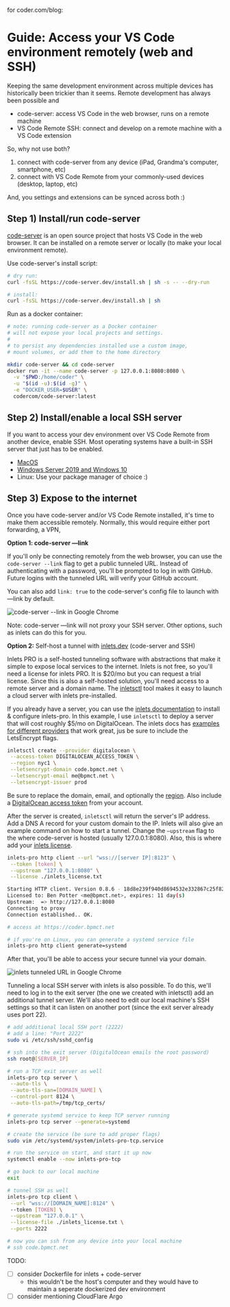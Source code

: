 for coder.com/blog:

# Guide: Access your VS Code environment remotely (web and SSH)

Keeping the same development environment across multiple devices has historically been trickier than it seems. Remote development has always been possible and

- code-server: access VS Code in the web browser, runs on a remote machine
- VS Code Remote SSH: connect and develop on a remote machine with a VS Code extension

So, why not use both?

1. connect with code-server from any device (iPad, Grandma's computer, smartphone, etc)
2. connect with VS Code Remote from your commonly-used devices (desktop, laptop, etc)

And, you settings and extensions can be synced across both :)

## Step 1) Install/run code-server

[code-server](https://github.com/cdr/code-server) is an open source project that hosts VS Code in the web browser. It can be installed on a remote server or locally (to make your local environment remote).

Use code-server's install script:

```bash
# dry run:
curl -fsSL https://code-server.dev/install.sh | sh -s -- --dry-run

# install:
curl -fsSL https://code-server.dev/install.sh | sh
```

Run as a docker container:

```bash
# note: running code-server as a Docker container
# will not expose your local projects and settings.
# 
# to persist any dependencies installed use a custom image,
# mount volumes, or add them to the home directory

mkdir code-server && cd code-server
docker run -it --name code-server -p 127.0.0.1:8080:8080 \
  -v "$PWD:/home/coder" \
  -u "$(id -u):$(id -g)" \
  -e "DOCKER_USER=$USER" \
  codercom/code-server:latest
```

## Step 2) Install/enable a local SSH server

If you want to access your dev environment over VS Code Remote from another device, enable SSH. Most operating systems have a built-in SSH server that just has to be enabled.

- [MacOS](https://support.apple.com/guide/mac-help/allow-a-remote-computer-to-access-your-mac-mchlp1066/mac)
- [Windows Server 2019 and Windows 10](https://docs.microsoft.com/en-us/windows-server/administration/openssh/openssh_install_firstuse)
- Linux: Use your package manager of choice :)

## Step 3) Expose to the internet

Once you have code-server and/or VS Code Remote installed, it's time to make them accessible remotely. Normally, this would require either port forwarding, a VPN,

**Option 1: code-server —link**

If you'll only be connecting remotely from the web browser, you can use the  `code-server --link` flag to get a public tunneled URL. Instead of authenticating with a password, you'll be prompted to log in with GitHub. Future logins with the tunneled URL will verify your GitHub account.

You can also add `link: true` to the code-server's config file to launch with —link by default.

![code-server --link in Google Chrome](link.png)

Note: code-server —link will not proxy your SSH server. Other options, such as inlets can do this for you.

**Option 2:** Self-host a tunnel with [inlets.dev](http://inlets.dev) (code-server and SSH)

Inlets PRO is a self-hosted tunneling software with abstractions that make it simple to expose local services to the internet. Inlets is not free, so you'll need a license for inlets PRO. It is $20/mo but you can request a trial license. Since this is also a self-hosted solution, you'll need access to a remote server and a domain name. The [inletsctl](https://github.com/inlets/inletsctl) tool makes it easy to launch a cloud server with inlets pre-installed.

If you already have a server, you can use the [inlets documentation](https://docs.inlets.dev/#/?id=inlets-pro-reference-documentation) to install & configure inlets-pro. In this example, I use `inletsctl` to deploy a server that will cost roughly $5/mo on DigitalOcean. The inlets docs has [examples for different providers](https://docs.inlets.dev/#/tools/inletsctl?id=examples-for-specific-cloud-providers) that work great, jus be sure to include the LetsEncrypt flags.

```bash
inletsctl create --provider digitalocean \
 --access-token DIGITALOCEAN_ACCESS_TOKEN \
 --region nyc1 \
 --letsencrypt-domain code.bpmct.net \
 --letsencrypt-email me@bpmct.net \
 --letsencrypt-issuer prod
```

Be sure to replace the domain, email, and optionally the [region](https://status.digitalocean.com/). Also include a [DigitalOcean access token](https://docs.digitalocean.com/reference/api/create-personal-access-token/) from your account.

After the server is created, `inletsctl` will return the server's IP address. Add a DNS A record for your custom domain to the IP. Inlets will also give an example command on how to start a tunnel. Change the `—upstream` flag to the where code-server is hosted (usually 127.0.0.1:8080). Also, this is where add your [inlets license](https://docs.google.com/forms/u/1/d/e/1FAIpQLScfNQr1o_Ctu_6vbMoTJ0xwZKZ3Hszu9C-8GJGWw1Fnebzz-g/formResponse).

```bash
inlets-pro http client --url "wss://[server IP]:8123" \
 --token [token] \
 --upstream "127.0.0.1:8080" \
 --license ./inlets_license.txt

Starting HTTP client. Version 0.8.6 - 18d8e239f940d8694532e332867c25f823439cc6
Licensed to: Ben Potter <me@bpmct.net>, expires: 11 day(s)
Upstream:  => http://127.0.0.1:8080
Connecting to proxy
Connection established.. OK.

# access at https://coder.bpmct.net

# if you're on Linux, you can generate a systemd service file
inlets-pro http client generate=systemd
```

After that, you'll be able to access your secure tunnel via your domain.

![inlets tunneled URL in Google Chrome](inlets.png)

Tunneling a local SSH server with inlets is also possible. To do this, we'll need to log in to the exit server (the one we created with inletsctl) add an additional tunnel server. We'll also need to edit our local machine's SSH settings so that it can listen on another port (since the exit server already uses port 22).

```bash
# add additional local SSH port (2222)
# add a line: "Port 2222"
sudo vi /etc/ssh/sshd_config

# ssh into the exit server (DigitalOcean emails the root password)
ssh root@[SERVER_IP]

# run a TCP exit server as well
inlets-pro tcp server \
 --auto-tls \
 --auto-tls-san=[DOMAIN_NAME] \
 --control-port 8124 \
 --auto-tls-path=/tmp/tcp_certs/

# generate systemd service to keep TCP server running
inlets-pro tcp server --generate=systemd

# create the service (be sure to add proper flags)
sudo vim /etc/systemd/system/inlets-pro-tcp.service

# run the service on start, and start it up now
systemctl enable --now inlets-pro-tcp

# go back to our local machine
exit

# tunnel SSH as well
inlets-pro tcp client \
 --url "wss://[DOMAIN_NAME]:8124" \                                                       
 --token [TOKEN] \
 --upstream "127.0.0.1" \
 --license-file ./inlets_license.txt \
 --ports 2222

# now you can ssh from any device into your local machine
# ssh code.bpmct.net
```

TODO:

- [ ] consider Dockerfile for inlets + code-server
  - this wouldn't be the host's computer and they would have to maintain a seperate dockerized dev environment
- [ ] consider mentioning CloudFlare Argo
